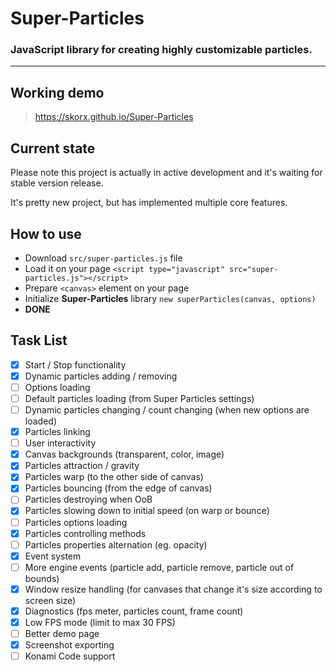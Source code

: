 # Super-Particles

### JavaScript library for creating highly customizable particles.
-----

## Working demo
> https://skorx.github.io/Super-Particles

## Current state
Please note this project is actually in active development and it's waiting for stable version release.

It's pretty new project, but has implemented multiple core features.

## How to use
- Download `src/super-particles.js` file
- Load it on your page `<script type="javascript" src="super-particles.js"></script>`
- Prepare `<canvas>` element on your page
- Initialize **Super-Particles** library `new superParticles(canvas, options)`
- **DONE**

## Task List
- [x] Start / Stop functionality
- [x] Dynamic particles adding / removing
- [ ] Options loading
- [ ] Default particles loading (from Super Particles settings)
- [ ] Dynamic particles changing / count changing (when new options are loaded)
- [x] Particles linking
- [ ] User interactivity
- [x] Canvas backgrounds (transparent, color, image)
- [x] Particles attraction / gravity
- [x] Particles warp (to the other side of canvas)
- [x] Particles bouncing (from the edge of canvas)
- [ ] Particles destroying when OoB
- [x] Particles slowing down to initial speed (on warp or bounce)
- [ ] Particles options loading
- [x] Particles controlling methods
- [ ] Particles properties alternation (eg. opacity)
- [x] Event system
- [ ] More engine events (particle add, particle remove, particle out of bounds)
- [x] Window resize handling (for canvases that change it's size according to screen size)
- [x] Diagnostics (fps meter, particles count, frame count)
- [x] Low FPS mode (limit to max 30 FPS)
- [ ] Better demo page
- [x] Screenshot exporting
- [ ] Konami Code support
